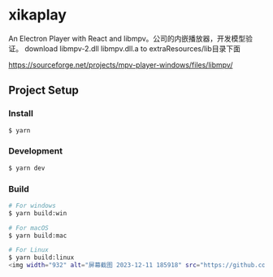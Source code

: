 # xikaplay

An Electron Player with React and libmpv。公司的内嵌播放器，开发模型验证。
download libmpv-2.dll  libmpv.dll.a to extraResources/lib目录下面

https://sourceforge.net/projects/mpv-player-windows/files/libmpv/ 


## Project Setup

### Install

```bash
$ yarn
```

### Development

```bash
$ yarn dev
```

### Build

```bash
# For windows
$ yarn build:win

# For macOS
$ yarn build:mac

# For Linux
$ yarn build:linux
<img width="932" alt="屏幕截图 2023-12-11 185918" src="https://github.com/ifoxhz/xikaplay/assets/8155721/de0d1d07-5fe5-4c42-a5a0-70865e11f1d4">




